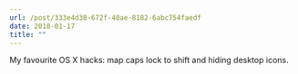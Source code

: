 ```yaml
---
url: /post/333e4d30-672f-40ae-8182-6abc754faedf
date: 2018-01-17
title: ""
---
```


My favourite OS X hacks: map caps lock to shift and hiding desktop icons.